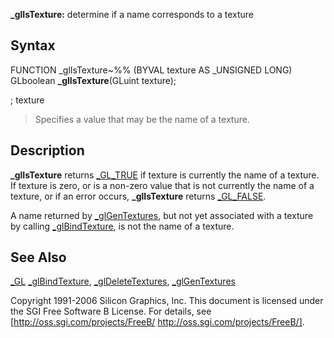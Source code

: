 **_glIsTexture:** determine if a name corresponds to a texture


## Syntax


  FUNCTION _glIsTexture~%% (BYVAL texture AS _UNSIGNED LONG)
  GLboolean **_glIsTexture**(GLuint texture);


; texture
>  Specifies a value that may be the name of a texture.


## Description


**_glIsTexture** returns [_GL_TRUE](_GL_TRUE) if texture is currently the name of a texture. If texture is zero, or is a non-zero value that is not currently the name of a texture, or if an error occurs, **_glIsTexture** returns [_GL_FALSE](_GL_FALSE).

A name returned by [_glGenTextures](_glGenTextures), but not yet associated with a texture by calling [_glBindTexture](_glBindTexture), is not the name of a texture.


## See Also


[_GL](_GL)
[_glBindTexture](_glBindTexture), [_glDeleteTextures](_glDeleteTextures), [_glGenTextures](_glGenTextures)




Copyright 1991-2006 Silicon Graphics, Inc. This document is licensed under the SGI Free Software B License. For details, see [http://oss.sgi.com/projects/FreeB/ http://oss.sgi.com/projects/FreeB/].

